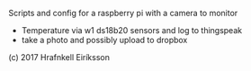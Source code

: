 Scripts and config for a raspberry pi with a camera to monitor
* Temperature via w1 ds18b20 sensors and log to thingspeak
* take a photo and possibly upload to dropbox

(c) 2017 Hrafnkell Eiríksson
